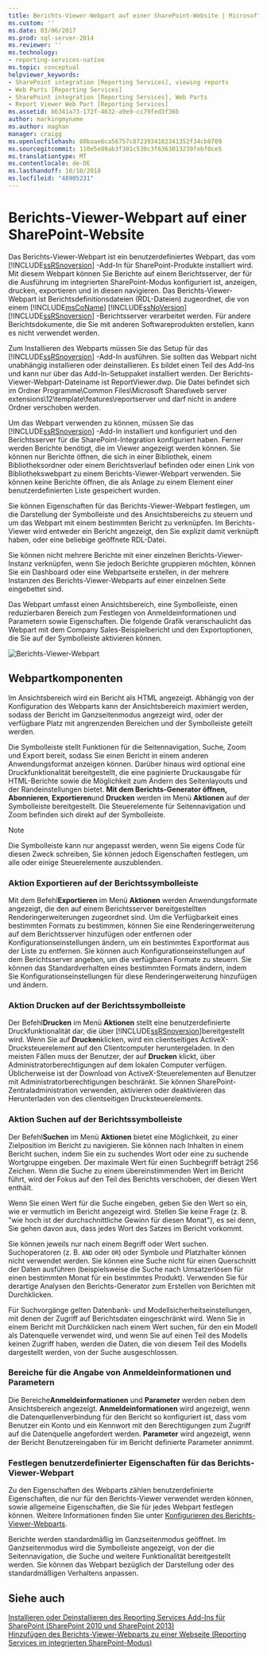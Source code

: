 ```yaml
---
title: Berichts-Viewer-Webpart auf einer SharePoint-Website | Microsoft-Dokumentation
ms.custom: ''
ms.date: 03/06/2017
ms.prod: sql-server-2014
ms.reviewer: ''
ms.technology:
- reporting-services-native
ms.topic: conceptual
helpviewer_keywords:
- SharePoint integration [Reporting Services], viewing reports
- Web Parts [Reporting Services]
- SharePoint integration [Reporting Services], Web Parts
- Report Viewer Web Part [Reporting Services]
ms.assetid: b6341a73-172f-4632-a9e9-cc79fed3f36b
author: markingmyname
ms.author: maghan
manager: craigg
ms.openlocfilehash: 80baae6ca56757c8723934102341352f34cb0709
ms.sourcegitcommit: 110e5e09ab3f301c530c3f6363013239febf0ce5
ms.translationtype: MT
ms.contentlocale: de-DE
ms.lasthandoff: 10/10/2018
ms.locfileid: "48905231"
---
```

# <a name="report-viewer-web-part-on-a-sharepoint-site"></a>Berichts-Viewer-Webpart auf einer SharePoint-Website
  Das Berichts-Viewer-Webpart ist ein benutzerdefiniertes Webpart, das vom [!INCLUDE[ssRSnoversion](../includes/ssrsnoversion-md.md)] -Add-In für SharePoint-Produkte installiert wird. Mit diesem Webpart können Sie Berichte auf einem Berichtsserver, der für die Ausführung im integrierten SharePoint-Modus konfiguriert ist, anzeigen, drucken, exportieren und in diesen navigieren. Das Berichts-Viewer-Webpart ist Berichtsdefinitionsdateien (RDL-Dateien) zugeordnet, die von einem [!INCLUDE[msCoName](../includes/msconame-md.md)] [!INCLUDE[ssNoVersion](../includes/ssnoversion-md.md)] [!INCLUDE[ssRSnoversion](../includes/ssrsnoversion-md.md)] -Berichtsserver verarbeitet werden. Für andere Berichtsdokumente, die Sie mit anderen Softwareprodukten erstellen, kann es nicht verwendet werden.  
  
 Zum Installieren des Webparts müssen Sie das Setup für das [!INCLUDE[ssRSnoversion](../includes/ssrsnoversion-md.md)] -Add-In ausführen. Sie sollten das Webpart nicht unabhängig installieren oder deinstallieren. Es bildet einen Teil des Add-Ins und kann nur über das Add-In-Setuppaket installiert werden. Der Berichts-Viewer-Webpart-Dateiname ist ReportViewer.dwp. Die Datei befindet sich im Ordner Programme\Common Files\Microsoft Shared\web server extensions\12\template\features\reportserver und darf nicht in andere Ordner verschoben werden.  
  
 Um das Webpart verwenden zu können, müssen Sie das [!INCLUDE[ssRSnoversion](../includes/ssrsnoversion-md.md)] -Add-In installiert und konfiguriert und den Berichtsserver für die SharePoint-Integration konfiguriert haben. Ferner werden Berichte benötigt, die im Viewer angezeigt werden können. Sie können nur Berichte öffnen, die sich in einer Bibliothek, einem Bibliotheksordner oder einem Berichtsverlauf befinden oder einen Link von Bibliothekswebpart zu einem Berichts-Viewer-Webpart verwenden. Sie können keine Berichte öffnen, die als Anlage zu einem Element einer benutzerdefinierten Liste gespeichert wurden.  
  
 Sie können Eigenschaften für das Berichts-Viewer-Webpart festlegen, um die Darstellung der Symbolleiste und des Ansichtsbereichs zu steuern und um das Webpart mit einem bestimmten Bericht zu verknüpfen. Im Berichts-Viewer wird entweder ein Bericht angezeigt, den Sie explizit damit verknüpft haben, oder eine beliebige geöffnete RDL-Datei.  
  
 Sie können nicht mehrere Berichte mit einer einzelnen Berichts-Viewer-Instanz verknüpfen, wenn Sie jedoch Berichte gruppieren möchten, können Sie ein Dashboard oder eine Webpartseite erstellen, in der mehrere Instanzen des Berichts-Viewer-Webparts auf einer einzelnen Seite eingebettet sind.  
  
 Das Webpart umfasst einen Ansichtsbereich, eine Symbolleiste, einen reduzierbaren Bereich zum Festlegen von Anmeldeinformationen und Parametern sowie Eigenschaften. Die folgende Grafik veranschaulicht das Webpart mit dem Company Sales-Beispielbericht und den Exportoptionen, die Sie auf der Symbolleiste aktivieren können.  
  
 ![Berichts-Viewer-Webpart](media/rs-sharepointrvwebpart.gif "Berichts-Viewer-Webpart")  
  
## <a name="web-part-components"></a>Webpartkomponenten  
 Im Ansichtsbereich wird ein Bericht als HTML angezeigt. Abhängig von der Konfiguration des Webparts kann der Ansichtsbereich maximiert werden, sodass der Bericht im Ganzseitenmodus angezeigt wird, oder der verfügbare Platz mit angrenzenden Bereichen und der Symbolleiste geteilt werden.  
  
 Die Symbolleiste stellt Funktionen für die Seitennavigation, Suche, Zoom und Export bereit, sodass Sie einen Bericht in einem anderen Anwendungsformat anzeigen können. Darüber hinaus wird optional eine Druckfunktionalität bereitgestellt, die eine paginierte Druckausgabe für HTML-Berichte sowie die Möglichkeit zum Ändern des Seitenlayouts und der Randeinstellungen bietet. **Mit dem Berichts-Generator öffnen, Abonnieren**, **Exportieren**und **Drucken** werden im Menü **Aktionen** auf der Symbolleiste bereitgestellt. Die Steuerelemente für Seitennavigation und Zoom befinden sich direkt auf der Symbolleiste.  
  
> [!NOTE]  
>  Die Symbolleiste kann nur angepasst werden, wenn Sie eigens Code für diesen Zweck schreiben, Sie können jedoch Eigenschaften festlegen, um alle oder einige Steuerelemente auszublenden.  
  
### <a name="export-action-on-the-report-toolbar"></a>Aktion Exportieren auf der Berichtssymbolleiste  
 Mit dem Befehl**Exportieren** im Menü **Aktionen** werden Anwendungsformate angezeigt, die den auf einem Berichtsserver bereitgestellten Renderingerweiterungen zugeordnet sind. Um die Verfügbarkeit eines bestimmten Formats zu bestimmen, können Sie eine Renderingerweiterung auf dem Berichtsserver hinzufügen oder entfernen oder Konfigurationseinstellungen ändern, um ein bestimmtes Exportformat aus der Liste zu entfernen. Sie können auch Konfigurationseinstellungen auf dem Berichtsserver angeben, um die verfügbaren Formate zu steuern. Sie können das Standardverhalten eines bestimmten Formats ändern, indem Sie Konfigurationseinstellungen für diese Renderingerweiterung hinzufügen und ändern.  
  
### <a name="print-action-on-the-report-toolbar"></a>Aktion Drucken auf der Berichtssymbolleiste  
 Der Befehl**Drucken** im Menü **Aktionen** stellt eine benutzerdefinierte Druckfunktionalität dar, die über [!INCLUDE[ssRSnoversion](../includes/ssrsnoversion-md.md)]bereitgestellt wird. Wenn Sie auf **Drucken**klicken, wird ein clientseitiges ActiveX-Drucksteuerelement auf den Clientcomputer heruntergeladen. In den meisten Fällen muss der Benutzer, der auf **Drucken** klickt, über Administratorberechtigungen auf dem lokalen Computer verfügen. Üblicherweise ist der Download von ActiveX-Steuerelementen auf Benutzer mit Administratorberechtigungen beschränkt. Sie können SharePoint-Zentraladministration verwenden, aktivieren oder deaktivieren das Herunterladen von des clientseitigen Drucksteuerelements.  
  
### <a name="find-action-on-the-report-toolbar"></a>Aktion Suchen auf der Berichtssymbolleiste  
 Der Befehl**Suchen** im Menü **Aktionen** bietet eine Möglichkeit, zu einer Zielposition im Bericht zu navigieren. Sie können nach Inhalten in einem Bericht suchen, indem Sie ein zu suchendes Wort oder eine zu suchende Wortgruppe eingeben. Der maximale Wert für einen Suchbegriff beträgt 256 Zeichen. Wenn die Suche zu einem übereinstimmenden Wert im Bericht führt, wird der Fokus auf den Teil des Berichts verschoben, der diesen Wert enthält.  
  
 Wenn Sie einen Wert für die Suche eingeben, geben Sie den Wert so ein, wie er vermutlich im Bericht angezeigt wird. Stellen Sie keine Frage (z. B. "wie hoch ist der durchschnittliche Gewinn für diesen Monat"), es sei denn, Sie gehen davon aus, dass jedes Wort des Satzes im Bericht vorkommt.  
  
 Sie können jeweils nur nach einem Begriff oder Wert suchen. Suchoperatoren (z. B. `AND` oder `OR`) oder Symbole und Platzhalter können nicht verwendet werden. Sie können eine Suche nicht für einen Querschnitt der Daten ausführen (beispielsweise die Suche nach Umsatzerlösen für einen bestimmten Monat für ein bestimmtes Produkt). Verwenden Sie für derartige Analysen den Berichts-Generator zum Erstellen von Berichten mit Durchklicken.  
  
 Für Suchvorgänge gelten Datenbank- und Modellsicherheitseinstellungen, mit denen der Zugriff auf Berichtsdaten eingeschränkt wird. Wenn Sie in einem Bericht mit Durchklicken nach einem Wert suchen, für den ein Modell als Datenquelle verwendet wird, und wenn Sie auf einen Teil des Modells keinen Zugriff haben, werden die Daten, die von diesem Teil des Modells dargestellt werden, von der Suche ausgeschlossen.  
  
### <a name="panes-for-specifying-credentials-and-parameters"></a>Bereiche für die Angabe von Anmeldeinformationen und Parametern  
 Die Bereiche**Anmeldeinformationen** und **Parameter** werden neben dem Ansichtsbereich angezeigt. **Anmeldeinformationen** wird angezeigt, wenn die Datenquellenverbindung für den Bericht so konfiguriert ist, dass vom Benutzer ein Konto und ein Kennwort mit den Berechtigungen zum Zugriff auf die Datenquelle angefordert werden. **Parameter** wird angezeigt, wenn der Bericht Benutzereingaben für im Bericht definierte Parameter annimmt.  
  
### <a name="setting-properties-on-the-report-viewer-web-part"></a>Festlegen benutzerdefinierter Eigenschaften für das Berichts-Viewer-Webpart  
 Zu den Eigenschaften des Webparts zählen benutzerdefinierte Eigenschaften, die nur für den Berichts-Viewer verwendet werden können, sowie allgemeine Eigenschaften, die Sie für jedes Webpart festlegen können. Weitere Informationen finden Sie unter [Konfigurieren des Berichts-Viewer-Webparts](../../2014/reporting-services/customize-the-report-viewer-web-part.md).  
  
 Berichte werden standardmäßig im Ganzseitenmodus geöffnet. Im Ganzseitenmodus wird die Symbolleiste angezeigt, von der die Seitennavigation, die Suche und weitere Funktionalität bereitgestellt werden. Sie können das Webpart bezüglich der Darstellung oder des standardmäßigen Verhaltens anpassen.  
  
## <a name="see-also"></a>Siehe auch  
 [Installieren oder Deinstallieren des Reporting Services Add-Ins für SharePoint &#40;SharePoint 2010 und SharePoint 2013&#41;](install-windows/install-or-uninstall-the-reporting-services-add-in-for-sharepoint.md)   
 [Hinzufügen des Berichts-Viewer-Webparts zu einer Webseite &#40;Reporting Services im integrierten SharePoint-Modus&#41;](report-server-sharepoint/add-reporting-services-content-types-to-a-sharepoint-library.md)  
  
  
